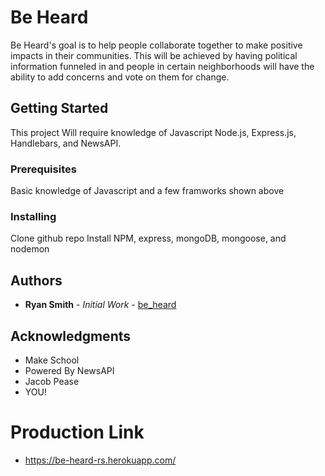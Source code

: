 # Be Heard

Be Heard's goal is to help people collaborate together to make positive impacts in their communities. This will be achieved by having political information funneled in and people in certain neighborhoods will have the ability to add concerns and vote on them for change.

## Getting Started

This project Will require knowledge of Javascript Node.js, Express.js, Handlebars, and NewsAPI.

### Prerequisites

Basic knowledge of Javascript and a few framworks shown above

### Installing

Clone github repo
Install NPM, express, mongoDB, mongoose, and nodemon

## Authors

* **Ryan Smith** - *Initial Work* - [be_heard](https://github.com/ryanlsmith4/be_heard)

## Acknowledgments

* Make School
* Powered By NewsAPI
* Jacob Pease
* YOU!

# Production Link
* https://be-heard-rs.herokuapp.com/
